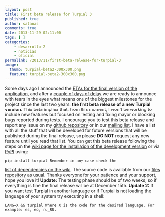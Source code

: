 ```yaml
---
layout: post
title: First beta release for Turpial 3
published: true
author: satanas
comments: true
date: 2013-11-29 02:11:00
tags: [ ]
categories:
    - desarrollo-2
    - noticias
    - oficial
permalink: /2013/11/first-beta-release-for-turpial-3
image: 
  thumb: turpial-beta2-300x300.png
  feature: turpial-beta2-300x300.png
---
```



 Some days ago I announced the [ETAs for the final version of the application][1], and after a [couple of days of delay][2] we are ready to announce with tears in the eyes what means one of the biggest milestones for the project since the last two years: **the first beta release of a new Turpial version**. This beta implies that, from this moment, I won't be working to include new features but focused on testing and fixing mayor or blocking bugs reported during tests. I encourage you to test this beta release and report any issue on my [github repository][3] or in our [mailing list][4]. I have a list with all the stuff that will be developed for future versions that will be published during the final release, so please **DO NOT** request any new feature until you read that list. You can get this beta release following the steps on the [wiki page for the installation of the development version][5] or via [PyPI][6] using: 

    pip install turpial Remember in any case check the 

[list of dependencies on the wiki][7]. The source code is available from our [files repository][8] as usual. Thanks everyone for your patience and your support, hope you love it! **Update:** The testing phase should be of two weeks, so if everything is fine the final release will be at December 15th. **Update 2:** If you want test Turpial in another language or if Turpial is not loading the language of your system try executing in a shell: 

    LANG=X && turpial Where X is the code for the desired language. For example: es, eo, ru_RU.

 [1]: http://turpial.org.ve/2013/11/eta-for-the-next-release-of-turpial/
 [2]: http://turpial.org.ve/2013/11/delay-on-beta-release-for-turpial-3/
 [3]: https://github.com/satanas/Turpial/issues
 [4]: https://groups.google.com/forum/#!forum/turpial-dev
 [5]: http://wiki.turpial.org.ve/dev:installation
 [6]: https://pypi.python.org/pypi/turpial/3.0-b1
 [7]: http://wiki.turpial.org.ve/dev:dependencies
 [8]: http://files.turpial.org.ve/sources/development/
